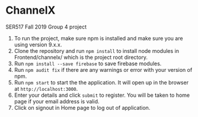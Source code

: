 # ChannelX
SER517 Fall 2019 Group 4 project

1. To run the project, make sure npm is installed and make sure you are using version 9.x.x.
2. Clone the repository and run ```npm install``` to install node modules in Frontend/channelx/ which is the project root directory.
3. Run ```npm install --save firebase``` to save firebase modules.
4. Run ```npm audit fix``` if there are any warnings or error with your version of npm.
5. Run ```npm start``` to start the the application. It will open up in the browser at ```http://localhost:3000```.
6. Enter your details and click ```submit``` to register. You will be taken to home page if your email address is valid.
7. Click on signout in Home page to log out of application.
